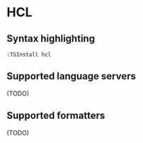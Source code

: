 # HCL

## Syntax highlighting

```vim
:TSInstall hcl
```
## Supported language servers

(TODO)

## Supported formatters
(TODO)
